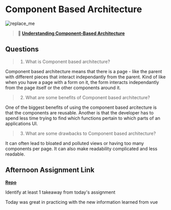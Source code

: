 # Component Based Architecture

![replace_me](https://codeworks.blob.core.windows.net/public/assets/img/illustrations/placeholder.svg)

> **📖 [Understanding Component-Based Architecture](https://codeworksacademy.com/fs-student-guide/resources/wk6/01-Component-Based-Architecture)**

## Questions

>1. What is Component based architecture?

Component based architecture means that there is a page - like the parent with different pieces that interact independantly from the parent. Kind of like when you have a page with a form on it, the form interacts independantly from the page itself or the other components around it. 

>2. What are some benefits of Component based architecture?

One of the biggest benefits of using the component based arcitecture is that the components are reusable. Another is that the developer has to spend less time trying to find which functions pertain to which parts of an applications UI.

>3. What are some drawbacks to Component based architecture?

It can often lead to bloated and polluted views or having too many components per page. It can also make readability complicated and less readable. 

## Afternoon Assignment Link

**[Repo](https://github.com/MaddyYarnall/vue-playground.git)**

Identify at least 1 takeaway from today's assignment

Today was great in practicing with the new information learned from vue